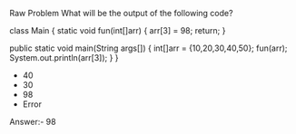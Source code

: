 Raw Problem
What will be the output of the following code?

class Main {
   static void fun(int[]arr) {
       arr[3] = 98;
       return;
   }

   public static void main(String args[]) {
       int[]arr = {10,20,30,40,50};
       fun(arr);
       System.out.println(arr[3]);
   }
}

* 40
* 30
* 98
* Error

Answer:- 98